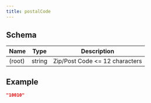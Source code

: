 ```yaml
---
title: postalCode
---
```

## Schema

| Name | Type | Description |
|---|---|---|
| (root) | string | Zip/Post Code <= 12 characters |

## Example



```json
"10010"
```
